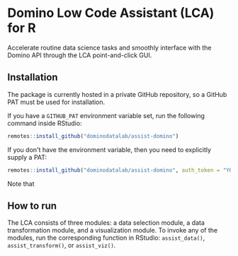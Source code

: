 # Domino Low Code Assistant (LCA) for R

Accelerate routine data science tasks and smoothly interface with the Domino API through the LCA point-and-click GUI.

## Installation

The package is currently hosted in a private GitHub repository, so a GitHub PAT must be used for installation.

If you have a `GITHUB_PAT` environment variable set, run the following command inside RStudio:

```r
remotes::install_github("dominodatalab/assist-domino")
```

If you don't have the environment variable, then you need to explicitly supply a PAT:

```r
remotes::install_github("dominodatalab/assist-domino", auth_token = "YOUR_GITHUB_PAT")
```

Note that 

## How to run

The LCA consists of three modules: a data selection module, a data transformation module, and a visualization module. To invoke any of the modules, run the corresponding function in RStudio: `assist_data()`, `assist_transform()`, or `assist_viz()`.
